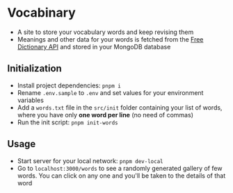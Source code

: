 # Vocabinary

- A site to store your vocabulary words and keep revising them
- Meanings and other data for your words is fetched from the [Free Dictionary API](https://dictionaryapi.dev/) and stored in your MongoDB database

## Initialization

- Install project dependencies: `pnpm i`
- Rename `.env.sample` to `.env` and set values for your environment variables
- Add a `words.txt` file in the `src/init` folder containing your list of words, where you have only **one word per line** (no need of commas)
- Run the init script: `pnpm init-words`

## Usage

- Start server for your local network: `pnpm dev-local`
- Go to `localhost:3000/words` to see a randomly generated gallery of few words. You can click on any one and you'll be taken to the details of that word
